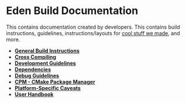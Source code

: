 # Eden Build Documentation

This contains documentation created by developers. This contains build instructions, guidelines, instructions/layouts for [cool stuff we made](./CPMUtil), and more.

- **[General Build Instructions](Build.md)**
- **[Cross Compiling](CrossCompile.md)**
- **[Development Guidelines](Development.md)**
- **[Dependencies](Deps.md)**
- **[Debug Guidelines](./Debug.md)**
- **[CPM - CMake Package Manager](CPMUtil.md)**
- **[Platform-Specific Caveats](Caveats.md)**
- **[User Handbook](User.md)**
